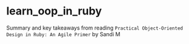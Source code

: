 # learn_oop_in_ruby
Summary and key takeaways from reading `Practical Object-Oriented Design in Ruby: An Agile Primer` by Sandi M
